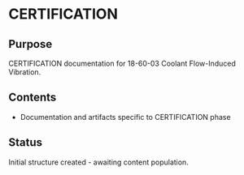 # CERTIFICATION

## Purpose
CERTIFICATION documentation for 18-60-03 Coolant Flow-Induced Vibration.

## Contents
- Documentation and artifacts specific to CERTIFICATION phase

## Status
Initial structure created - awaiting content population.
